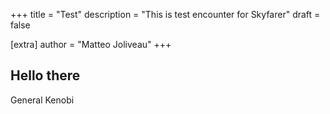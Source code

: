 +++
title = "Test"
description = "This is test encounter for Skyfarer"
draft = false

[extra]
author = "Matteo Joliveau"
+++

## Hello there

General Kenobi